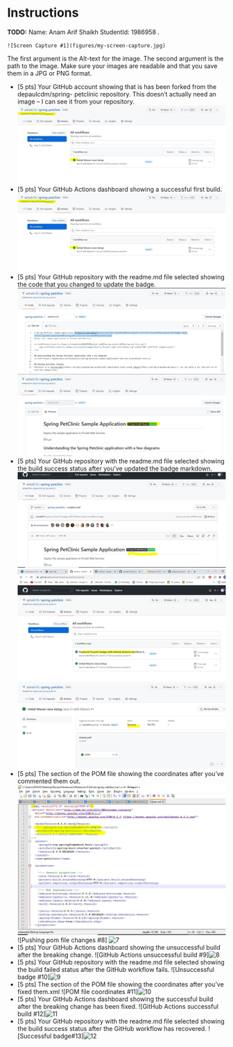 # Instructions
**TODO:** Name: Anam Arif Shaikh StudentId: 1986958 .
```
![Screen Capture #1](figures/my-screen-capture.jpg)
```
The first argument is the Alt-text for the image. The second argument is the path to the image. Make sure your images are readable and that you save them in a JPG or PNG format.

- [5 pts]  Your GitHub account showing that is has been forked from the depaulcdm/spring- petclinic repository. This doesn’t actually need an image – I can see it from your repository.
![GitHub account forked #1](figures/1.jpg)
- [5 pts] Your GitHub Actions dashboard showing a successful first build.
![GitHub Actions successful build #2](figures/1.jpg)
- [5 pts] Your GitHub repository with the readme.md file selected showing the code that you changed to update the badge.
![Code changed to update badge #3](figures/2.jpg)
![Successful badge #4](figures/3.jpg)
- [5 pts] Your GitHub repository with the readme.md file selected showing the build success status after you’ve updated the badge markdown.
![GitHub Actions successful build #5](figures/4.jpg)
![GitHub Actions successful build #6](figures/5.jpg)
![GitHub Actions successful build #6](figures/6.jpg)
- [5 pts] The section of the POM file showing the coordinates after you’ve commented them out.
![POM file commented coordinates #7](figures/6.1.jpg)
![Pushing pom file changes #8] ![7](https://user-images.githubusercontent.com/71361552/154578591-1f0e2ea5-1e27-4eb9-a9ec-ce7a91a1c428.png)
- [5 pts] Your GitHub Actions dashboard showing the unsuccessful build after the breaking change.
![GitHub Actions unsuccessful build #9]![8](https://user-images.githubusercontent.com/71361552/154577834-e437aea3-02ba-4743-89c1-704491125be8.png)
- [5 pts] Your GitHub repository with the readme.md file selected showing the build failed status after the GitHub workflow fails.
![Unsuccessful badge #10]![9](https://user-images.githubusercontent.com/71361552/154578083-2daf977f-e361-4bc7-8737-85f00dc1d11c.png)
- [5 pts] The section of the POM file showing the coordinates after you’ve fixed them.xml
![POM file coordinates #11]![10](https://user-images.githubusercontent.com/71361552/154578085-ea0eea75-6f9a-4bf3-a297-78179f3f6caf.png)
- [5 pts] Your GitHub Actions dashboard showing the successful build after the breaking change has been fixed.
![GitHub Actions successful build #12]![11](https://user-images.githubusercontent.com/71361552/154578090-3d099408-1572-447a-b33e-6ac34d104346.png)
- [5 pts] Your GitHub repository with the readme.md file selected showing the build success status after the GitHub workflow has recovered.
![Successful badge#13]![12](https://user-images.githubusercontent.com/71361552/154578092-46d61829-67d3-4589-8ea7-447106ebbd04.png)








